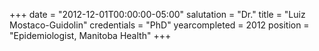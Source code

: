 +++
date = "2012-12-01T00:00:00-05:00"
salutation = "Dr."
title = "Luiz Mostaco-Guidolin"
credentials = "PhD"
yearcompleted = 2012
position = "Epidemiologist, Manitoba Health"
+++
